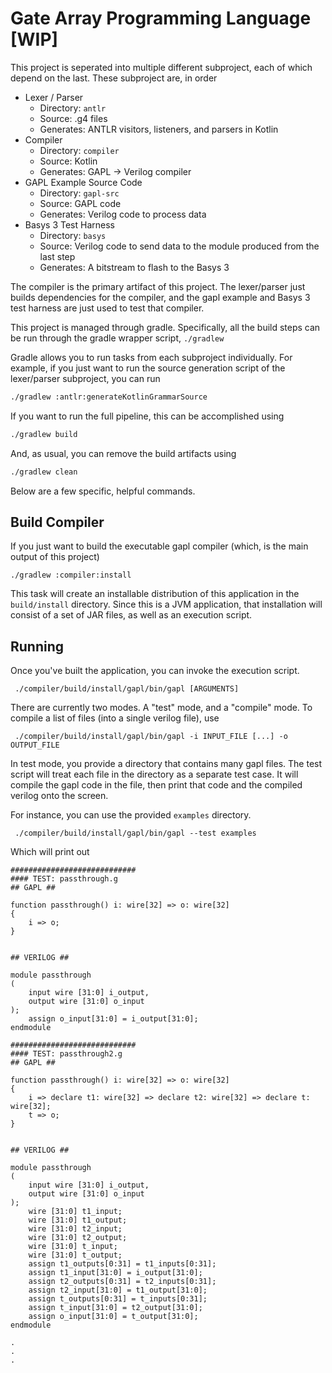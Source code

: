 # Gate Array Programming Language [WIP]

This project is seperated into multiple different subproject, each of which depend on the last.
These subproject are, in order
- Lexer / Parser
  - Directory: `antlr`
  - Source: .g4 files
  - Generates: ANTLR visitors, listeners, and parsers in Kotlin
- Compiler
  - Directory: `compiler`
  - Source: Kotlin
  - Generates: GAPL → Verilog compiler
- GAPL Example Source Code
  - Directory: `gapl-src`
  - Source: GAPL code
  - Generates: Verilog code to process data
- Basys 3 Test Harness
  - Directory: `basys`
  - Source: Verilog code to send data to the module produced from the last step
  - Generates: A bitstream to flash to the Basys 3

The compiler is the primary artifact of this project.
The lexer/parser just builds dependencies for the compiler, and the gapl example and Basys 3 test harness are just used to test that compiler.

This project is managed through gradle.
Specifically, all the build steps can be run through the gradle wrapper script, `./gradlew`

Gradle allows you to run tasks from each subproject individually.
For example, if you just want to run the source generation script of the lexer/parser subproject, you can run
```bash
./gradlew :antlr:generateKotlinGrammarSource
```

If you want to run the full pipeline, this can be accomplished using
```bash
./gradlew build
```

And, as usual, you can remove the build artifacts using
```bash
./gradlew clean
```

Below are a few specific, helpful commands.

## Build Compiler

If you just want to build the executable gapl compiler (which, is the main output of this project)

```text
./gradlew :compiler:install
```

This task will create an installable distribution of this application in the `build/install` directory.
Since this is a JVM application, that installation will consist of a set of JAR files, as well as an execution script.

## Running

Once you've built the application, you can invoke the execution script.

```text
 ./compiler/build/install/gapl/bin/gapl [ARGUMENTS]
```

There are currently two modes.
A "test" mode, and a "compile" mode.
To compile a list of files (into a single verilog file), use

```text
 ./compiler/build/install/gapl/bin/gapl -i INPUT_FILE [...] -o OUTPUT_FILE
```

In test mode, you provide a directory that contains many gapl files.
The test script will treat each file in the directory as a separate test case.
It will compile the gapl code in the file, then print that code and the compiled verilog onto the screen.

For instance, you can use the provided `examples` directory.
```text
 ./compiler/build/install/gapl/bin/gapl --test examples
```

Which will print out
```text
############################
#### TEST: passthrough.g
## GAPL ##

function passthrough() i: wire[32] => o: wire[32]
{
    i => o;
}


## VERILOG ##

module passthrough
(
    input wire [31:0] i_output,
    output wire [31:0] o_input
);
    assign o_input[31:0] = i_output[31:0];
endmodule

############################
#### TEST: passthrough2.g
## GAPL ##

function passthrough() i: wire[32] => o: wire[32]
{
    i => declare t1: wire[32] => declare t2: wire[32] => declare t: wire[32];
    t => o;
}


## VERILOG ##

module passthrough
(
    input wire [31:0] i_output,
    output wire [31:0] o_input
);
    wire [31:0] t1_input;
    wire [31:0] t1_output;
    wire [31:0] t2_input;
    wire [31:0] t2_output;
    wire [31:0] t_input;
    wire [31:0] t_output;
    assign t1_outputs[0:31] = t1_inputs[0:31];
    assign t1_input[31:0] = i_output[31:0];
    assign t2_outputs[0:31] = t2_inputs[0:31];
    assign t2_input[31:0] = t1_output[31:0];
    assign t_outputs[0:31] = t_inputs[0:31];
    assign t_input[31:0] = t2_output[31:0];
    assign o_input[31:0] = t_output[31:0];
endmodule

.
.
.
```
